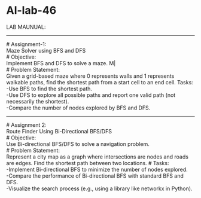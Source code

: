 # AI-lab-46
LAB MAUNUAL:<br>
<hr>
# Assignment-1:<br>
Maze Solver using BFS and DFS<br>
# Objective: <br>
Implement BFS and DFS to solve a maze. M|<br>
# Problem Statement:<br>
Given a grid-based maze where 0 represents walls and 1 represents walkable paths, find the shortest path from a start cell to an end cell. Tasks:<br>
-Use BFS to find the shortest path.<br>
-Use DFS to explore all possible paths and report one valid path (not necessarily the shortest).<br>
-Compare the number of nodes explored by BFS and DFS. <br><hr>
# Assignment 2:<br>
Route Finder Using Bi-Directional BFS/DFS<br>
 # Objective: <br>
 Use Bi-directional BFS/DFS to solve a navigation problem. <br>
 # Problem Statement: <br>
 Represent a city map as a graph where intersections are nodes and roads are edges. Find the shortest path between two locations.
 # Tasks: <br>
-Implement Bi-directional BFS to minimize the number of nodes explored.<br>
-Compare the performance of Bi-directional BFS with standard BFS and DFS. <br>
-Visualize the search process (e.g., using a library like networkx in Python).<br>
